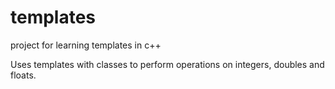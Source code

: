 # templates
project for learning templates in c++

Uses templates with classes to perform operations on integers, doubles and floats. 

